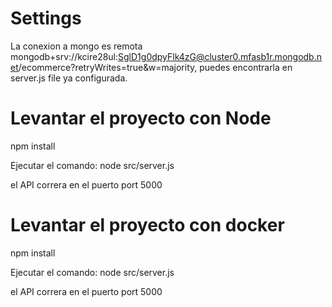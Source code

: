 
# Settings

La conexion a mongo es remota mongodb+srv://kcire28ul:SglD1g0dpyFlk4zG@cluster0.mfasb1r.mongodb.net/ecommerce?retryWrites=true&w=majority, puedes encontrarla en server.js file ya configurada.

# Levantar el proyecto con Node
npm install

Ejecutar el comando:
node src/server.js

el API correra en el puerto port 5000


# Levantar el proyecto con docker
npm install

Ejecutar el comando:
node src/server.js

el API correra en el puerto port 5000